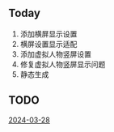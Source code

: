 ## Today

1. 添加横屏显示设置
2. 横屏设置显示适配
3. 添加虚拟人物竖屏设置
4. 修复虚拟人物竖屏显示问题
5. 静态生成

## TODO

[2024-03-28](2024-03-28.md)